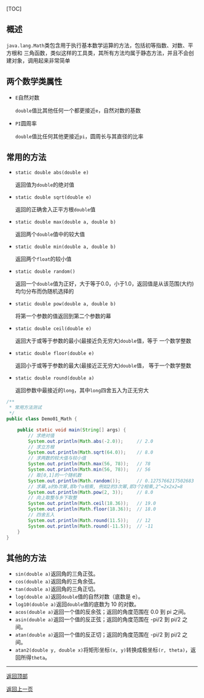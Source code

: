 [TOC]

## 概述

`java.lang.Math`类包含用于执行基本数学运算的方法，包括初等指数、对数、平方根和
三角函数，类似这样的工具类，其所有方法均属于静态方法，并且不会创建对象，调用起来非常简单

## 两个数学类属性

- `E`自然对数
	
	`double`值比其他任何一个都更接近`e`，自然对数的基数

- `PI`圆周率
	
	`double`值比任何其他更接近`pi`，圆周长与其直径的比率

## 常用的方法

- `static double abs(double e)`
	
	返回值为`double`的绝对值

- `static double sqrt(double e)`

	返回的正确舍入正平方根`double`值

- `static double max(double a, double b)`
	
	返回两个`double`值中的较大值

- `static double min(double a, double b)`

	返回两个`float`的较小值

- `static double random()`
	
	返回一个`double`值为正好，大于等于0.0，小于1.0，返回值是从该范围(大约)
	均匀分布而伪随机选择的

- `static double pow(double a, double b)`
	
	将第一个参数的值返回到第二个参数的幕

- `static double ceil(double e)`

	返回大于或等于参数的最小(最接近负无穷大)`double`值，等于
	一个数学整数

- `static double floor(double e)`
	
	返回小于或等于参数的最大(最接近正无穷大)`double`值，
	等于一个数学整数

- `static double round(double a)`
	
	返回参数中最接近的`long`，其中`long`四舍五入为正无穷大
	
```java
/**
 * 常用方法测试
 */
public class Demo01_Math {

    public static void main(String[] args) {
        // 求绝对值
        System.out.println(Math.abs(-2.0));     // 2.0
        // 求立方根
        System.out.println(Math.sqrt(64.0));    // 8.0
        // 求两数的较大值与较小值
        System.out.println(Math.max(56, 78));   // 78
        System.out.println(Math.min(56, 78));   // 56
        // 取[0,1]的一个随机数
        System.out.println(Math.random());      // 0.1275766217502683
        // 求幕,a的b次幂,即b个a相乘, 例如2的3次幂,即3个2相乘,2^=2x2x2=8
        System.out.println(Math.pow(2, 3));     // 8.0
        // 向上取整与乡下取整
        System.out.println(Math.ceil(18.36));   // 19.0
        System.out.println(Math.floor(18.36));  // 18.0
        // 四舍五入
        System.out.println(Math.round(11.5));   // 12
        System.out.println(Math.round(-11.5));  // -11
    }
}

```
	
## 其他的方法

- `sin(double a)`返回角的三角正弦。
- `cos(double a)`返回角的三角余弦。
- `tan(double a)`返回角的三角正切。
- `log(double a)`返回`double`值的自然对数（底数是 e）。
- `log10(double a)`返回`double`值的底数为 10 的对数。
- `acos(double a)`返回一个值的反余弦；返回的角度范围在 0.0 到 pi 之间。
- `asin(double a)`返回一个值的反正弦；返回的角度范围在 -pi/2 到 pi/2 之间。
- `atan(double a)`返回一个值的反正切；返回的角度范围在 -pi/2 到 pi/2 之间。
- `atan2(double y, double x)`将矩形坐标`(x, y)`转换成极坐标`(r, theta)`，返回所得`theta`。


------

[返回顶部](#概述)

[返回上一页](../../../KnowledgePoint.md)